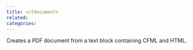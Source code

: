 ```yaml
---
title: <cfdocument>
related:
categories:
---
```


Creates a PDF document from a text block containing CFML and HTML.